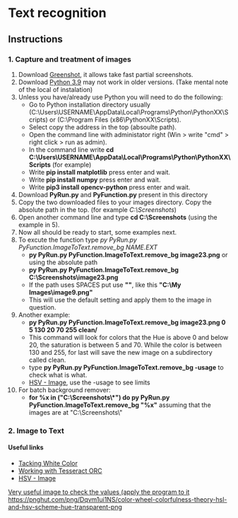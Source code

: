 #  Text recognition

## Instructions
### 1. Capture and treatment of images
1. Download [Greenshot](https://getgreenshot.org/downloads/), it allows take fast partial screenshots.
2. Download [Python 3.9](https://www.python.org/downloads/) may not work in older versions. (Take mental note of the local of instalation)
3. Unless you have/already use Python you will need to do the following:
   * Go to Python installation directory usually (C:\Users\USERNAME\AppData\Local\Programs\Python\PythonXX\Scripts) or (C:\Program Files (x86\PythonXX\Scripts).
   * Select copy the address in the top (absoulte path).
   * Open the command line with administator right (Win > write "cmd" > right click > run as admin).
   * In the command line write **cd C:\Users\USERNAME\AppData\Local\Programs\Python\PythonXX\Scripts**              (for example)
   * Write **pip install matplotlib** press enter and wait.
   * Write **pip install numpy** press enter and wait.
   * Write **pip3 install opencv-python** press enter and wait.
4. Download **PyRun.py** and **PyFunction.py** present in this directory
5. Copy the two downloaded files to your images directory. Copy the absolute path in the top. (for example *C:\Screenshots*)
6. Open another command line and type **cd C:\Screenshots** (using the example in 5).
7. Now all should be ready to start, some examples next.
8. To excute the function type *py PyRun.py PyFunction.ImageToText.remove_bg NAME.EXT*
    * **py PyRun.py PyFunction.ImageToText.remove_bg image23.png**
                        or using the absolute path
    * **py PyRun.py PyFunction.ImageToText.remove_bg C:\Screenshots\image23.png**
    * If the path uses SPACES put use **""**, like this **"C:\My Images\image9.png"**
    * This will use the default setting and apply them to the image in question.
9. Another example:
    * **py PyRun.py PyFunction.ImageToText.remove_bg image23.png 0 5 130 20 70 255 clean/**
    * This command will look for colors that the Hue is above 0 and below 20, the saturation is between 5 and 70. While the color is between 130 and 255, for last will save the new image on a subdirectory called clean.
    * type **py PyRun.py PyFunction.ImageToText.remove_bg -usage** to check what is what.
    * [HSV - Image](https://upload.wikimedia.org/wikipedia/commons/thumb/3/33/HSV_color_solid_cylinder_saturation_gray.png/1280px-HSV_color_solid_cylinder_saturation_gray.png), use the -usage to see limits
10. For batch background remover:
    * **for %x in ("C:\Screenshots\\*") do py PyRun.py PyFunction.ImageToText.remove_bg "%x"** assuming that the images are at "C:\Screenshots\\"

### 2. Image to Text

#### Useful links
* [Tacking White Color](https://stackoverflow.com/questions/22588146/tracking-white-color-using-python-opencv)
* [Working with Tesseract ORC](https://stackoverflow.com/questions/26251599/can-i-test-tesseract-ocr-in-windows-command-line)
* [HSV - Image](https://upload.wikimedia.org/wikipedia/commons/thumb/3/33/HSV_color_solid_cylinder_saturation_gray.png/1280px-HSV_color_solid_cylinder_saturation_gray.png)

[Very useful image to check the values (apply the program to it](https://pnghut.com/png/N4yMSmTZ2H/depth-color-wheel-photography-theory-magenta-vector-hand-drawn-ring-transparent-png)
https://pnghut.com/png/Dqvm1ui1NS/color-wheel-colorfulness-theory-hsl-and-hsv-scheme-hue-transparent-png
